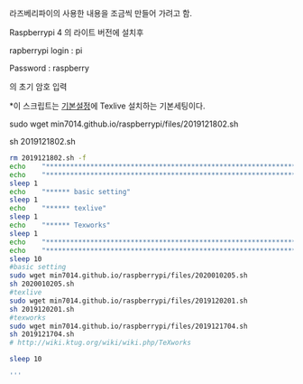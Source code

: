 라즈베리파이의 사용한 내용을 조금씩 만들어 가려고 함.

Raspberrypi 4 의 라이트 버전에 설치후

rapberrypi login : pi

Password : raspberry

의 초기 암호 입력

*이 스크립트는 [기본설정](./2020010204.md)에 Texlive 설치하는 기본세팅이다.

sudo wget min7014.github.io/raspberrypi/files/2019121802.sh

sh 2019121802.sh



```bash
rm 2019121802.sh -f
echo    "*******************************************************************************"
echo    "*******************************************************************************" 
sleep 1 
echo    "****** basic setting"  
sleep 1 
echo    "****** texlive"   
sleep 1 
echo    "****** Texworks"   
sleep 1 
echo    "*******************************************************************************"
echo    "*******************************************************************************"
sleep 10
#basic setting
sudo wget min7014.github.io/raspberrypi/files/2020010205.sh 
sh 2020010205.sh 
#texlive
sudo wget min7014.github.io/raspberrypi/files/2019120201.sh 
sh 2019120201.sh 
#texworks
sudo wget min7014.github.io/raspberrypi/files/2019121704.sh 
sh 2019121704.sh 
# http://wiki.ktug.org/wiki/wiki.php/TeXworks

sleep 10 

'''

